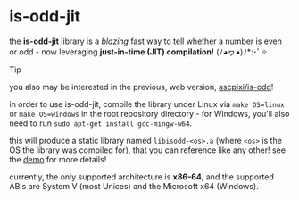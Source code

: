 # is-odd-jit
the **is-odd-jit** library is a *blazing* fast way to tell whether a number is even or odd - now leveraging **just-in-time (JIT) compilation!** (ﾉ◕ヮ◕)ﾉ*:･ﾟ✧

> [!TIP]
> you also may be interested in the previous, web version, [ascpixi/is-odd](https://github.com/ascpixi/is-odd)!

in order to use is-odd-jit, compile the library under Linux via `make OS=linux` or `make OS=windows` in the root repository directory - for Windows, you'll also need to run `sudo apt-get install gcc-mingw-w64`.

this will produce a static library named `libisodd-<os>.a` (where `<os>` is the OS the library was compiled for), that you can reference like any other! see the [demo](./demo/) for more details!

currently, the only supported architecture is **x86-64**, and the supported ABIs are System V (most Unices) and the Microsoft x64 (Windows).
